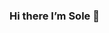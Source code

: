 ### Hi there I’m Sole 👋

<!--
**sole-legui/sole-legui** is a ✨ _special_ ✨ repository because its `README.md` (this file) appears on your GitHub profile.



- 🌱 I’m currently learning Data Science.I’ve a background in tourism industry, social media, e-commerce and digital marketing.I’m looking for new profesional challenges.
- 😄 Pronouns: She/her
- ⚡ Fun fact: I like sewing and upcycling clothes


